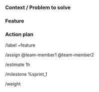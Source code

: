 ### Context / Problem to solve

<!-- Describe the reason the issue was created. Describe the conditions/situation what made you think something could be improved. What problem do we solve? -->

### Feature

<!-- what do you propose needs to be done/created -->

<!-- possible provide suggestions on solutions. If multiple solutions are possible consider listing them all -->

<!-- list definition of done -->

### Action plan

<!-- Suggest next steps -->

<!---
LINES BELOW WILL SET GITLAB ISSUE PROPERTIES
--->
/label ~feature
<!-- Assign the team members working on the feature -->
/assign @team-member1 @team-member2
<!-- Estimate the amount of hours needed to complete the feature -->
/estimate 1h
<!-- Set the correct milestone -->
/milestone %sprint_1
<!-- Set the weight (scale: 1-3; 1 is important, 3 is less important) -->
/weight

